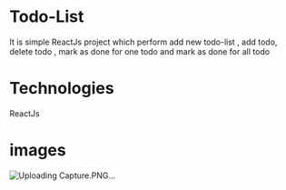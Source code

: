 # Todo-List
It is simple ReactJs project which perform add new todo-list , add todo, delete todo , mark as done for one todo and mark as done for all todo 
# Technologies
ReactJs
# images
![Uploading Capture.PNG…]()

